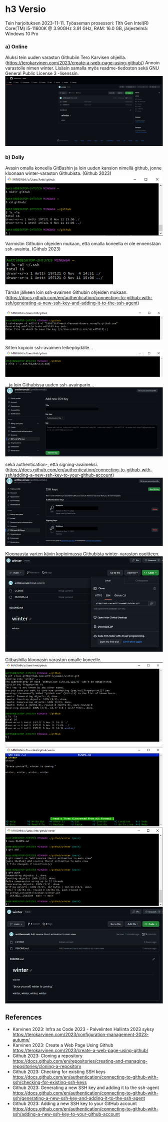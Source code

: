 # h3 Versio

Tein harjoituksen 2023-11-11. Työaseman prosessori: 11th Gen Intel(R) Core(TM) i5-11600K @ 3.90GHz 3.91 GHz, RAM: 16.0 GB, järjestelmä: Windows 10 Pro

### a) Online
Aluksi tein uuden varaston Githubiin Tero Karvisen ohjeilla. (https://terokarvinen.com/2023/create-a-web-page-using-github/) Annoin varastolle nimen winter. Lisäsin samalla myös readme-tiedoston sekä GNU General Public License 3 -lisenssin.
![](kuvat/h3-Versio/Capture2.PNG)

### b) Dolly
Avasin omalla koneella GitBashin ja loin uuden kansion nimellä github, jonne kloonaan winter-varaston Githubista. (Github 2023)
![](kuvat/h3-Versio/Capture3.PNG)

Varmistin Githubin ohjeiden mukaan, että omalla koneella ei ole ennenstään ssh-avainta. (Github 2023)

![](kuvat/h3-Versio/Capture4.PNG)

Tämän jälkeen loin ssh-avaimen Githubin ohjeiden mukaan. (https://docs.github.com/en/authentication/connecting-to-github-with-ssh/generating-a-new-ssh-key-and-adding-it-to-the-ssh-agent)

![](kuvat/h3-Versio/Capture6.PNG)

Sitten kopioin ssh-avaimen leikepöydälle...
![](kuvat/h3-Versio/Capture9.PNG)

...ja loin Githubissa uuden ssh-avainparin...
![](kuvat/h3-Versio/Capture10.PNG)

sekä authentication-, että signing-avaimeksi. (https://docs.github.com/en/authentication/connecting-to-github-with-ssh/adding-a-new-ssh-key-to-your-github-account)
![](kuvat/h3-Versio/Capture12.png)

Kloonausta varten kävin kopioimassa Githubista winter-varaston osoitteen.
![](kuvat/h3-Versio/Capture13.PNG)

Gitbashilla kloonasin varaston omalle koneelle.
![](kuvat/h3-Versio/Capture17.png)


![](kuvat/h3-Versio/Capture24.PNG)
![](kuvat/h3-Versio/Capture22.PNG)
![](kuvat/h3-Versio/Capture23.PNG)


## References
- Karvinen 2023: Infra as Code 2023 - Palvelinten Hallinta 2023 syksy https://terokarvinen.com/2023/configuration-management-2023-autumn/
- Karvinen 2023: Create a Web Page Using Github https://terokarvinen.com/2023/create-a-web-page-using-github/
- Github 2023: Cloning a repository  https://docs.github.com/en/repositories/creating-and-managing-repositories/cloning-a-repository
- Github 2023: Checking for existing SSH keys https://docs.github.com/en/authentication/connecting-to-github-with-ssh/checking-for-existing-ssh-keys
- Github 2023: Generating a new SSH key and adding it to the ssh-agent https://docs.github.com/en/authentication/connecting-to-github-with-ssh/generating-a-new-ssh-key-and-adding-it-to-the-ssh-agent
- Github 2023: Adding a new SSH key to your GitHub account https://docs.github.com/en/authentication/connecting-to-github-with-ssh/adding-a-new-ssh-key-to-your-github-account
